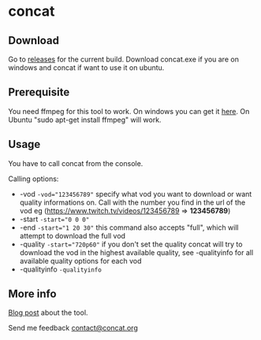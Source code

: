 # concat
## Download
Go to [releases](https://github.com/ArneVogel/concat/releases) for the current build. Download concat.exe if you are on windows and concat if want to use it on ubuntu.

## Prerequisite
You need ffmpeg for this tool to work. On windows you can get it [here](https://www.ffmpeg.org/download.html). 
On Ubuntu "sudo apt-get install ffmpeg" will work.

## Usage

You have to call concat from the console.

Calling options:
+ -vod `-vod="123456789"` specify what vod you want to download or want quality informations on. Call with the number you find in the url of the vod eg (https://www.twitch.tv/videos/123456789 => __123456789__)
+ -start `-start="0 0 0"`
+ -end `-start="1 20 30"` this command also accepts "full", which will attempt to download the full vod
+ -quality `-start="720p60"` if you don't set the quality concat will try to download the vod in the highest available quality, see -qualityinfo for all available quality options for each vod
+ -qualityinfo `-qualityinfo`


## More info
[Blog post](https://www.arnevogel.com/standalone-concat-version/) about the tool.

Send me feedback contact@concat.org
